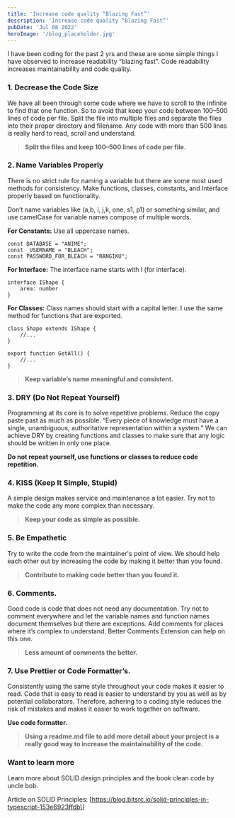 ```yaml
---
title: 'Increase code quality “Blazing Fast”'
description: 'Increase code quality “Blazing Fast”'
pubDate: 'Jul 08 2022'
heroImage: '/blog_placeholder.jpg'
---
```


I have been coding for the past 2 yrs and these are some simple things I have observed to increase readability “blazing fast”. Code readability increases maintainability and code quality.

### 1\. Decrease the Code Size

We have all been through some code where we have to scroll to the infinite to find that one function. So to avoid that keep your code between 100–500 lines of code per file. Split the file into multiple files and separate the files into their proper directory and filename. Any code with more than 500 lines is really hard to read, scroll and understand.

> **Split the files and keep 100–500 lines of code per file.**

### 2\. Name Variables Properly

There is no strict rule for naming a variable but there are some most used methods for consistency. Make functions, classes, constants, and Interface properly based on functionality.

Don’t name variables like (a,b, i, j,k, one, s1, p1) or something similar, and use camelCase for variable names compose of multiple words.

**For Constants:** Use all uppercase names.

```plaintext
const DATABASE = "ANIME";
const _USERNAME = "BLEACH";
const PASSWORD_FOR_BLEACH = "RANGIKU";
```

**For Interface:** The interface name starts with I (for interface).

```plaintext
interface IShape {
    area: number
}
```

**For Classes:** Class names should start with a capital letter. I use the same method for functions that are exported.

```plaintext
class Shape extends IShape {
    //...
}

export function GetAll() {
    //...
}
```

> **Keep variable’s name meaningful and consistent.**

### 3\. DRY (Do Not Repeat Yourself)

Programming at its core is to solve repetitive problems. Reduce the copy paste past as much as possible. “Every piece of knowledge must have a single, unambiguous, authoritative representation within a system.” We can achieve DRY by creating functions and classes to make sure that any logic should be written in only one place.

**Do not repeat yourself, use functions or classes to reduce code repetition.**

### 4\. KISS (Keep It Simple, Stupid)

A simple design makes service and maintenance a lot easier. Try not to make the code any more complex than necessary.

> **Keep your code as simple as possible.**

### 5\. Be Empathetic

Try to write the code from the maintainer's point of view. We should help each other out by increasing the code by making it better than you found.

> **Contribute to making code better than you found it.**

### 6\. Comments.

Good code is code that does not need any documentation. Try not to comment everywhere and let the variable names and function names document themselves but there are exceptions. Add comments for places where it’s complex to understand. Better Comments Extension can help on this one.

> **Less amount of comments the better.**

### 7\. Use Prettier or Code Formatter’s.

Consistently using the same style throughout your code makes it easier to read. Code that is easy to read is easier to understand by you as well as by potential collaborators. Therefore, adhering to a coding style reduces the risk of mistakes and makes it easier to work together on software.

**Use code formatter.**

> **Using a readme.md file to add more detail about your project is a really good way to increase the maintainability of the code.**

### Want to learn more

Learn more about SOLID design principles and the book clean code by uncle bob.

Article on SOLID Principles: \[https://blog.bitsrc.io/solid-principles-in-typescript-153e6923ffdb\]